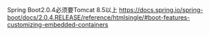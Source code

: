 Spring Boot2.0.4必须要Tomcat 8.5以上
https://docs.spring.io/spring-boot/docs/2.0.4.RELEASE/reference/htmlsingle/#boot-features-customizing-embedded-containers